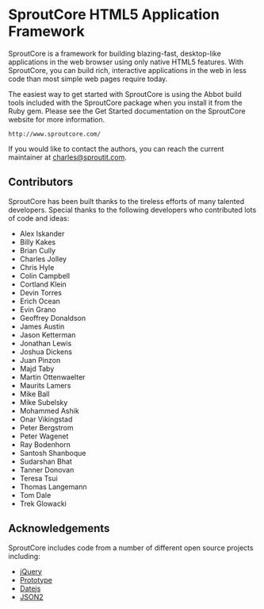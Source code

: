 SproutCore HTML5 Application Framework
======================================
 
SproutCore is a framework for building blazing-fast, desktop-like applications
in the web browser using only native HTML5 features. With SproutCore, you can
build rich, interactive applications in the web in less code than most simple
web pages require today.

The easiest way to get started with SproutCore is using the Abbot build tools
included with the SproutCore package when you install it from the Ruby gem.
Please see the Get Started documentation on the SproutCore website for more
information.

    http://www.sproutcore.com/

If you would like to contact the authors, you can reach the current maintainer
at <charles@sproutit.com>.

## Contributors

SproutCore has been built thanks to the tireless efforts of many talented
developers. Special thanks to the following developers who contributed lots of
code and ideas:

- Alex Iskander
- Billy Kakes
- Brian Cully
- Charles Jolley
- Chris Hyle
- Colin Campbell
- Cortland Klein
- Devin Torres
- Erich Ocean
- Evin Grano
- Geoffrey Donaldson
- James Austin
- Jason Ketterman
- Jonathan Lewis
- Joshua Dickens
- Juan Pinzon
- Majd Taby
- Martin Ottenwaelter 
- Maurits Lamers
- Mike Ball
- Mike Subelsky
- Mohammed Ashik
- Onar Vikingstad
- Peter Bergstrom
- Peter Wagenet
- Ray Bodenhorn 
- Santosh Shanboque
- Sudarshan Bhat
- Tanner Donovan
- Teresa Tsui
- Thomas Langemann
- Tom Dale
- Trek Glowacki

## Acknowledgements

SproutCore includes code from a number of different open source projects
including:

* [jQuery](http://www.jquery.com/)
* [Prototype](http://www.prototypejs.org/)
* [Datejs](http://www.datejs.com/)
* [JSON2](http://www.json.org/)
